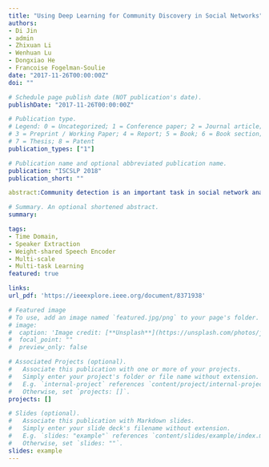 ```yaml
---
title: "Using Deep Learning for Community Discovery in Social Networks"
authors:
- Di Jin
- admin
- Zhixuan Li
- Wenhuan Lu
- Dongxiao He
- Francoise Fogelman-Soulie
date: "2017-11-26T00:00:00Z"
doi: ""

# Schedule page publish date (NOT publication's date).
publishDate: "2017-11-26T00:00:00Z"

# Publication type.
# Legend: 0 = Uncategorized; 1 = Conference paper; 2 = Journal article;
# 3 = Preprint / Working Paper; 4 = Report; 5 = Book; 6 = Book section;
# 7 = Thesis; 8 = Patent
publication_types: ["1"]

# Publication name and optional abbreviated publication name.
publication: "ISCSLP 2018"
publication_short: ""

abstract:Community detection is an important task in social network analysis. Existing methods typically use the topological information alone, and ignore the rich information available in the content data. Recently, some researchers have noticed that user profiles can also benefit to community detection, and hence the combination of topology and node contents has become a new hot topic. Some methods using both topology and content have been proposed. However, they often suffer from two drawbacks: 1) they cannot extract a potential deep representation of the network; 2) they cannot automatically weight different information sources with adequate balance parameters. To overcome these issues, we propose a deep integration representation (DIR) algorithm via deep joint reconstruction, which is motivated by the similarity between deep feedforward auto-encoders and spectral clustering in terms of matrix reconstruction. Thanks to spectral clustering which is one of the best community detection methods, the proposed new method is also good at community discovery task. In addition, DIR has further benefit because it not only provides a nonlinear and deep representation of the network, but also learns the most suitable balance between different components automatically. We compare the proposed new approach with nine state-of-the-art community detection methods on eight real relatively large networks. The experimental results show the definite superiority of this new approach.

# Summary. An optional shortened abstract.
summary:

tags:
- Time Domain, 
- Speaker Extraction
- Weight-shared Speech Encoder
- Multi-scale
- Multi-task Learning
featured: true

links:
url_pdf: 'https://ieeexplore.ieee.org/document/8371938'

# Featured image
# To use, add an image named `featured.jpg/png` to your page's folder. 
# image:
#  caption: 'Image credit: [**Unsplash**](https://unsplash.com/photos/jdD8gXaTZsc)'
#  focal_point: ""
#  preview_only: false

# Associated Projects (optional).
#   Associate this publication with one or more of your projects.
#   Simply enter your project's folder or file name without extension.
#   E.g. `internal-project` references `content/project/internal-project/index.md`.
#   Otherwise, set `projects: []`.
projects: []

# Slides (optional).
#   Associate this publication with Markdown slides.
#   Simply enter your slide deck's filename without extension.
#   E.g. `slides: "example"` references `content/slides/example/index.md`.
#   Otherwise, set `slides: ""`.
slides: example
---
```


